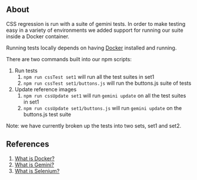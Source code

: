 ## About
CSS regression is run with a suite of gemini tests. In order to make testing easy in a variety of environments we added support for running our suite inside a Docker container.

Running tests locally depends on having [Docker](https://www.docker.com/get-docker) installed and running. 

There are two commands built into our npm scripts:
1. Run tests
    1. `npm run cssTest set1` will run all the test suites in set1
    2. `npm run cssTest set1/buttons.js` will run the buttons.js suite of tests
2. Update reference images
    1. `npm run cssUpdate set1` will run `gemini update` on all the test suites in set1
    2. `npm run cssUpdate set1/buttons.js` will run `gemini update` on the buttons.js test suite

Note: we have currently broken up the tests into two sets, set1 and set2. 

## References
1. [What is Docker?](https://www.docker.com/what-docker)
2. [What is Gemini?](https://github.com/gemini-testing/gemini)
3. [What is Selenium?](http://www.seleniumhq.org/)